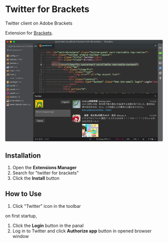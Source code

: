 # Twitter for Brackets
Twitter client on Adobe Brackets

Extension for [Brackets](https://github.com/adobe/brackets/).

![Screenshot](screenshot.png?raw=true)

## Installation

1. Open the **Extensions Manager**
2. Search for "twitter for brackets"
3. Click the **Install** button

## How to Use

1. Click "Twitter" icon in the toolbar

on first startup,

1. Click the **Login** button in the panal
2. Log in to Twitter and click **Authorize app** button in opened browser window

